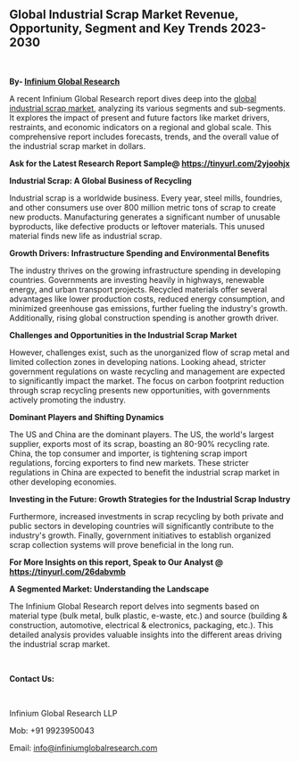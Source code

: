 <h2><strong>Global Industrial Scrap Market Revenue, Opportunity, Segment and Key Trends 2023-2030</strong></h2>
<p>&nbsp;</p>
<p><strong>By- </strong><a href="https://www.infiniumglobalresearch.com"><strong>Infinium Global Research</strong></a></p>
<p>A recent Infinium Global Research report dives deep into the <a href="https://www.infiniumglobalresearch.com/reports/global-industrial-scrap-market">global industrial scrap market</a>, analyzing its various segments and sub-segments. It explores the impact of present and future factors like market drivers, restraints, and economic indicators on a regional and global scale. This comprehensive report includes forecasts, trends, and the overall value of the industrial scrap market in dollars.</p>
<p><strong>Ask for the Latest Research Report Sample@ </strong><a href="https://tinyurl.com/2yjoohjx"><strong>https://tinyurl.com/2yjoohjx</strong></a></p>
<p><strong>Industrial Scrap: A Global Business of Recycling</strong></p>
<p>Industrial scrap is a worldwide business. Every year, steel mills, foundries, and other consumers use over 800 million metric tons of scrap to create new products. Manufacturing generates a significant number of unusable byproducts, like defective products or leftover materials. This unused material finds new life as industrial scrap.</p>
<p><strong>Growth Drivers: Infrastructure Spending and Environmental Benefits</strong></p>
<p>The industry thrives on the growing infrastructure spending in developing countries. Governments are investing heavily in highways, renewable energy, and urban transport projects. Recycled materials offer several advantages like lower production costs, reduced energy consumption, and minimized greenhouse gas emissions, further fueling the industry's growth. Additionally, rising global construction spending is another growth driver.</p>
<p><strong>Challenges and Opportunities in the Industrial Scrap Market</strong></p>
<p>However, challenges exist, such as the unorganized flow of scrap metal and limited collection zones in developing nations. Looking ahead, stricter government regulations on waste recycling and management are expected to significantly impact the market. The focus on carbon footprint reduction through scrap recycling presents new opportunities, with governments actively promoting the industry.</p>
<p><strong>Dominant Players and Shifting Dynamics</strong></p>
<p>The US and China are the dominant players. The US, the world's largest supplier, exports most of its scrap, boasting an 80-90% recycling rate. China, the top consumer and importer, is tightening scrap import regulations, forcing exporters to find new markets. These stricter regulations in China are expected to benefit the industrial scrap market in other developing economies.</p>
<p><strong>Investing in the Future: Growth Strategies for the Industrial Scrap Industry</strong></p>
<p>Furthermore, increased investments in scrap recycling by both private and public sectors in developing countries will significantly contribute to the industry's growth. Finally, government initiatives to establish organized scrap collection systems will prove beneficial in the long run.</p>
<p><strong>For More Insights on this report, Speak to Our Analyst @ </strong><a href="https://tinyurl.com/26dabvmb"><strong>https://tinyurl.com/26dabvmb</strong></a></p>
<p><strong>A Segmented Market: Understanding the Landscape</strong></p>
<p>The Infinium Global Research report delves into segments based on material type (bulk metal, bulk plastic, e-waste, etc.) and source (building &amp; construction, automotive, electrical &amp; electronics, packaging, etc.). This detailed analysis provides valuable insights into the different areas driving the industrial scrap market.</p>
<p>&nbsp;</p>
<p><strong>Contact Us:</strong></p>
<p>&nbsp;</p>
<p>Infinium Global Research LLP</p>
<p>Mob: +91 9923950043</p>
<p>Email: <a href="mailto:info@infiniumglobalresearch.com">info@infiniumglobalresearch.com</a></p>